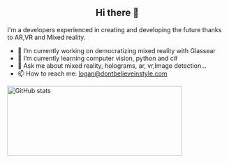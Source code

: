 <h2 align="center">Hi there 👋</h2>
<!--
**LoganLxb/LoganLxb** is a ✨ _special_ ✨ repository because its `README.md` (this file) appears on your GitHub profile.
-->
I'm a developers experienced in creating and developing the future thanks to AR,VR and Mixed reality.

- 🔭 I’m currently working on democratizing mixed reality with Glassear
- 🌱 I’m currently learning computer vision, python and c#
- 💬 Ask me about mixed reality, holograms, ar, vr,Image detection...
- 📫 How to reach me: logan@dontbelieveinstyle.com 

<img 
    src="https://github-readme-stats.vercel.app/api?username=LoganLxb&show_icons=true"
    alt="GitHub stats"
    width="400px"
    height="160px" />

